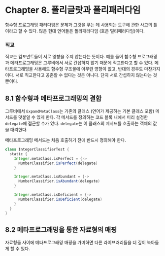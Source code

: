 # Chapter 8. 폴리글랏과 폴리패러다임

함수형 프로그래밍 패러다임은 문제과 그것을 푸는 데 사용되는 도구에 관한 사고의 틀이라고 할 수 있다. 많은 현대 언어들은 폴리패러다임 \(호은 멀티패러다임\)이다.

### 직교

직교는 컴포넌트들이 서로 영향을 주지 않는다는 뜻이다. 예를 들어 함수형 프로그래밍과 메타프로그래밍은 그루비에서 서로 간섭하지 않기 때문에 직교한다고 할 수 있다. 메타프로그래밍을 사용해도 함수형 구조물에 아무런 영향이 없고, 반대의 경우도 마찬가지이다. 서로 직교한다고 공존할 수 없다는 것은 아니다. 단지 서로 간섭하지 않는다는 것 뿐이다.

## 8.1 함수형과 메타프로그래밍의 결합

그루비에서 `ExpandMetaClass`는 기존의 클래스 \(언어가 제공하는 기본 클래스 포함\) 메서드를 덧붙일 수 있게 한다. 각 메서드를 정의하는 코드 블록 내에서 미리 설정한 `delegate`에 접근할 수가 있다. `delegate`는 이 클래스의 메서드를 호출하는 객체의 값을 대리한다.

메타프로그래밍 메서드는 처음 호출하기 전에 반드시 정의해야 한다.

```groovy
class IntegerClassifierTest {
  static {
    Integer.metaClass.isPerfect = {->
      NumberClassifier.isPerfect(delegate)
    }

    Integer.metaClass.isAbundant = {->
      NumberClassifier.isAbundant(delegate)
    }

    Integer.metaClass.isDeficient = {->
      NumberClassifier.isDeficient(delegate)
    }
  }
}
```

## 8.2 메타프로그래밍을 통한 자료형의 매핑

자료형들 사이에 메타프로그래밍 매핑을 가미하면 다른 라이브러리들을 더 깊이 녹아들게 할 수 있다.

